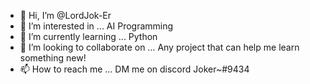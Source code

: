 - 👋 Hi, I’m @LordJok-Er
- 👀 I’m interested in ... AI Programming 
- 🌱 I’m currently learning ... Python
- 💞️ I’m looking to collaborate on ... Any project that can help me learn something new!
- 📫 How to reach me ... DM me on discord Joker~#9434

<!---
LordJok-Er/LordJok-Er is a ✨ special ✨ repository because its `README.md` (this file) appears on your GitHub profile.
You can click the Preview link to take a look at your changes.
--->
